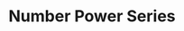 ---
title: Number Power Series
description: A real world approach to math
icon: exit_to_app

data_path: mathematics-number_power

resources:
- title: Number Power 1
  description: Addition, Subtration, Multiplication, and Division
  image_path: np-1.jpg
  data_path: 
- title: Number Power 2
  description: Fractions, Decimals, and Percents
  image_path: np-2.jpg
  data_path: 
- title: Number Power 3
  description: Algebra
  image_path: np-3.jpg
  data_path: 
- title: Number Power 4
  description: Geometry
  image_path: np-4.jpg
  data_path: 

layout: books
---